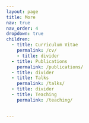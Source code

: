 ```yaml
---
layout: page
title: More
nav: true
nav_order: 4
dropdown: true
children:
  - title: Curriculum Vitae
    permalink: /cv/
    - title: divider
  - title: Publications
    permalink: /publications/
  - title: divider
  - title: Talks
    permalink: /talks/
  - title: divider
  - title: Teaching
    permalink: /teaching/


---
```


